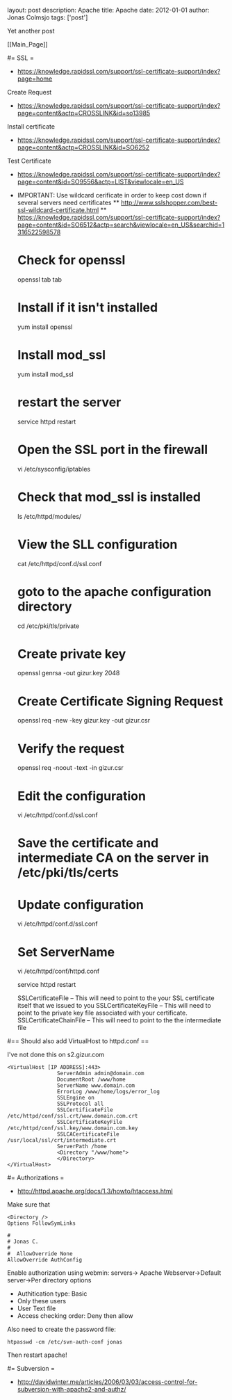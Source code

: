 layout: post
description: Apache
title: Apache
date: 2012-01-01
author: Jonas Colmsjo
tags: ['post']

Yet another post





[[Main_Page]]

#= SSL =

* https://knowledge.rapidssl.com/support/ssl-certificate-support/index?page=home

Create Request
* https://knowledge.rapidssl.com/support/ssl-certificate-support/index?page=content&actp=CROSSLINK&id=so13985

Install certificate
* https://knowledge.rapidssl.com/support/ssl-certificate-support/index?page=content&actp=CROSSLINK&id=SO6252

Test Certificate
* https://knowledge.rapidssl.com/support/ssl-certificate-support/index?page=content&id=SO9556&actp=LIST&viewlocale=en_US

* IMPORTANT: Use wildcard cerificate in order to keep cost down if several servers need certificates
** http://www.sslshopper.com/best-ssl-wildcard-certificate.html
** https://knowledge.rapidssl.com/support/ssl-certificate-support/index?page=content&id=SO6512&actp=search&viewlocale=en_US&searchid=1316522598578

    # Check for openssl
    openssl tab tab

    # Install if it isn't installed
    yum install openssl

    # Install mod_ssl
    yum install mod_ssl

    # restart the server
    service httpd restart

    # Open the SSL port in the firewall
    vi /etc/sysconfig/iptables


    # Check that mod_ssl is installed
    ls /etc/httpd/modules/

    # View the SLL configuration
    cat /etc/httpd/conf.d/ssl.conf

    # goto to the apache configuration directory
    cd /etc/pki/tls/private

    # Create private key
    openssl genrsa -out gizur.key 2048

    # Create Certificate Signing Request
    openssl req -new -key gizur.key -out gizur.csr

    # Verify the request
    openssl req -noout -text -in gizur.csr

    # Edit the configuration
    vi /etc/httpd/conf.d/ssl.conf



    # Save the certificate and intermediate CA on the server in  /etc/pki/tls/certs

    # Update configuration
    vi /etc/httpd/conf.d/ssl.conf

    # Set ServerName
    vi /etc/httpd/conf/httpd.conf

    service httpd restart

    SSLCertificateFile – This will need to point to the your SSL certificate itself that we issued to you
    SSLCertificateKeyFile – This will need to point to the private key file associated with your certificate.
    SSLCertificateChainFile – This will need to point to the the intermediate file



#== Should also add VirtualHost to httpd.conf ==

I've not done this on s2.gizur.com

    <VirtualHost [IP ADDRESS]:443>
                    ServerAdmin admin@domain.com
                    DocumentRoot /www/home
                    ServerName www.domain.com
                    ErrorLog /www/home/logs/error_log
                    SSLEngine on
                    SSLProtocol all
                    SSLCertificateFile /etc/httpd/conf/ssl.crt/www.domain.com.crt
                    SSLCertificateKeyFile /etc/httpd/conf/ssl.key/www.domain.com.key
                    SSLCACertificateFile /usr/local/ssl/crt/intermediate.crt
                    ServerPath /home
                    <Directory "/www/home">
                    </Directory>
    </VirtualHost>



#= Authorizations =

* http://httpd.apache.org/docs/1.3/howto/htaccess.html

Make sure that

    <Directory />
    Options FollowSymLinks

    #
    # Jonas C.
    #
    #  AllowOverride None
    AllowOverride AuthConfig


Enable authorization using webmin: servers-> Apache Webserver->Default server->Per directory options
* Authitication type: Basic
* Only these users
* User Text file
* Access checking order: Deny then allow

Also need to create the password file:

    htpasswd -cm /etc/svn-auth-conf jonas

Then restart apache!


#= Subversion =


* http://davidwinter.me/articles/2006/03/03/access-control-for-subversion-with-apache2-and-authz/
